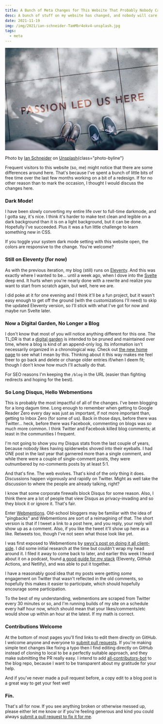 ```yaml
---
title: A Bunch of Meta Changes for This Website That Probably Nobody Cares About
desc: A bunch of stuff on my website has changed, and nobody will care, so I'll talk to myself about it.
date: 2021-11-19
img: /img/2021/ian-schneider-TamMbr4okv4-unsplash.jpg
tags:
  - meta
---
```


![](/img/2021/ian-schneider-TamMbr4okv4-unsplash.jpg)

Photo by <a href="https://unsplash.com/@goian?utm_source=unsplash&utm_medium=referral&utm_content=creditCopyText">Ian Schneider</a> on <a href="https://unsplash.com/s/photos/change?utm_source=unsplash&utm_medium=referral&utm_content=creditCopyText">Unsplash</a>{class="photo-byline"}

Frequent visitors to this website (so, me) might notice that there are some differences around here. That's because I've spent a bunch of little bits of free time over the last few months working on a bit of a redesign. If for no other reason than to mark the occasion, I thought I would discuss the changes here.

### Dark Mode!

I have been slowly converting my entire life over to full-time darkmode, and I gotta say, it's nice. I think it's harder to make text clean and legible on a dark background than it is on a light background, but it can be done. Hopefully I've succeeded. Plus it was a fun little challenge to learn something new in CSS.

If you toggle your system dark mode setting with this website open, the colors are responsive to the change. You're welcome?

### Still on Eleventy (for now)

As with the previous iteration, my blog (still) runs on [Eleventy][eleventy]. And this was exactly where I wanted to be... until a week ago, when I dove into the [Svelte][svelte] deep end. It hurts when you're nearly done with a rewrite and realize you want to start from scratch again, but well, here we are.

I did poke at it for one evening and I think it'll be a fun project, but it wasn't easy enough to get off the ground (with the customizations I'll need) to skip the updated Eleventy version, so I'll stick with what I've got for now and maybe run Svelte later.

### Now a Digital Garden, No Longer a Blog

I don't know that most of you will notice anything different for this one. The TL;DR is that a [digital garden][] is intended to be pruned and maintained over time, where a blog is kind of an append-only log. Its information isn't necessarily organized in a chronological way. Check out [the new home page](/) to see what I mean by this. Thinking about it this way makes me feel freer to go back and delete or change older entries if/when I deem fit; though I don't know how much I'll actually do that.

For SEO reasons I'm keeping the `/blog` in the URL (easier than fighting redirects and hoping for the best).

### So Long Disqus, Hello Webmentions

This is probably the most impactful of all of the changes. I've been blogging for a long dagum time. Long enough to remember when getting to Google Reader Zero every day was just as important, if not more important than, getting to Inbox Zero (for some of us). Back in those days, before there was Twitter... heck, before there was Facebook, commenting on blogs was _so_ much more common. I think Twitter and Facebook killed blog comments; at least in the communities I frequent.

I'm not going to show you my Disqus stats from the last couple of years, because nobody likes having spiderwebs shoved into their eyeballs. I had ONE post in the last year that garnered more than a single comment, and while there were a couple of single-comment posts, they were outnumbered by no-comments posts by at least 5:1.

And that's fine. The web evolves. That's kind of the only thing it does. Discussions happen vigorously and rapidly on Twitter. Might as well take the discussion to where the people are already talking, right?

I know that some corporate firewalls block Disqus for some reason. Also, I think there are a lot of people that view Disqus as privacy-invading and so they block it or ignore it. That's fair.

Enter [Webmentions][]. Old-school bloggers may be familiar with the idea of "pingbacks" and Webmentions are sort of a reimagining of that. The short version is that if I tweet a link to a post here, and you reply, your reply will show up as a comment. Also, if you like the tweet it'll show up here as a like. Retweets too, though I've not seen what those look like yet.

I was first exposed to Webmentions by [swyx's post on doing it all client-side][swyx]. I did some initial research at the time but couldn't wrap my head around it. I filed it away to come back to later, and earlier this week I heard about it on a podcast, found [a good guide for my stack][guide] (Eleventy, GitHub Actions, and Netlify), and was able to put it together.

I have a reasonably good idea that my posts were getting _some_ engagement on Twitter that wasn't reflected in the old comments, so hopefully this makes it easier to participate, which should hopefully encourage some participation.

To the best of my understanding, webmentions are scraped from Twitter every 30 minutes or so, and I'm running builds of my site on a schedule every half hour now, which should mean that your likes/comments/etc would show up within an hour at the latest. If my math is correct.

### Contributions Welcome

At the bottom of most pages you'll find links to edit them directly on GitHub. I welcome anyone and everyone to [submit pull requests](https://github.com/atuttle/blog/). If you're making simple text changes like fixing a typo then I find editing directly on GitHub instead of cloning to local to be a perfectly suitable approach, and they make submitting the PR really easy. I intend to add [all-contributors-bot][] to the blog repo, because I want to be transparent about my gratitude for your help.

And if you've never made a pull request before, a copy edit to a blog post is a great way to get your feet wet!

### Fín.

That's all for now. If you see anything broken or otherwise messed up, please either let me know or if you're feeling generous and kind you could always [submit a pull request to fix it for me](https://github.com/atuttle/blog/).

[eleventy]: https://www.11ty.dev/
[svelte]: https://svelte.dev
[digital garden]: https://maggieappleton.com/garden-history
[webmentions]: https://webmention.io/
[swyx]: https://www.swyx.io/clientside-webmentions/
[all-contributors-bot]: https://allcontributors.org/
[guide]: https://sia.codes/posts/webmentions-eleventy-in-depth/
